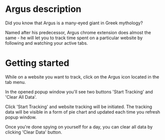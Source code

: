 # Argus description

Did you know that Argus is a many-eyed giant in Greek mythology?

Named after his predecessor, Argus chrome extension does almost the same - he will let you to track time spent on a particular website by following and watching your active tabs. 

# Getting started

While on a website you want to track, click on the Argus icon located in the tab menu. 

In the opened popup window you'll see two buttons 'Start Tracking' and 'Clear All Data'.

Click 'Start Tracking' and website tracking will be initiated. 
The tracking data will be visible in a form of pie chart and updated each time you refresh popup window. 

Once you're done spying on yourself for a day, you can clear all data by clicking 'Clear Data' button.
